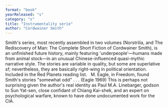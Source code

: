 ```yaml
---
format: "book"
yearReleased: "s"
category: "s"
title: "Instrumentality serie"
author: "Cordwainer Smith"
---
```

Smith's series, most recently assembled in two volumes (Norstrilia, and  The Rediscovery of Man: The Complete Short Fiction of Cordwainer Smith), is an unfinished future history, mainly featuring 'underpeople'—humans  made from animal stock—in an unusual Chinese-influenced quasi-mythic narrative  style. The stories are variable in quality, but some are superlative sf;  nevertheless, they are basically right-wing in political orientation. Included  in the Red Planets reading list.
 
M. Eagle, in Freedom, found Smith's stories  "somewhat odd" . . . (Eagle 1969) This is perhaps not surprising given the  author's real identity as Paul M.A. Linebarger, godson to Sun Yat-sen, close  confidant of Chiang Kai-shek, and an expert on psychological warfare, known to  have done undocumented work for the CIA.
 